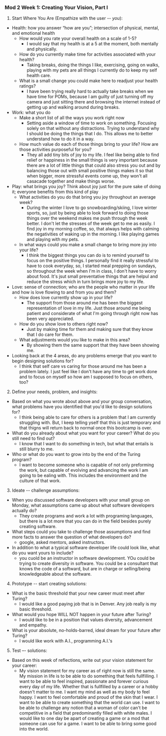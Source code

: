 ### Mod 2 Week 1: Creating Your Vision, Part I <a name="week-1"></a>
1. Start Where You Are (Empathize with the user -- *you*):
* Health: how you answer “how are you”; intersection of physical, mental, and emotional health
    * How would you rate your overall health on a scale of 1-5?
        * I would say that my health is at a 5 at the moment, both mentally and physically.
    * How do you currently make time for activities associated with your health?
        * Taking breaks, doing the things I like, exercising, going on walks, playing with my pets are all things I currently do to keep my self health care.
    * What is a small change you could make here to readjust your health ratings?
        * I have been trying really hard to actually take breaks when we have time for POMs, because I am guilty of just turning off my camera and just sitting there and browsing the internet instead of getting up and walking around during breaks.
* Work: what you do
    * Make a short list of all the ways you work right now
        * Setting aside a window of time to work on something. Focusing solely on that without any distractions. Trying to understand why I should be doing the things that I do. This allows me to better understand how to do it in a way.
    * How much value do each of those things bring to your life? How are those activities purposeful for you?
        * They all add tiny bits of joy to my life. I feel like being able to find relief or happiness in the small things is very important because there are a lot of little things that could also stress you out and by balancing those out with small positive things makes it so that when bigger, more stressful events come up, they won't all casacade together and make things worse.
* Play: what brings you joy? Think about joy just for the pure sake of doing it; everyone benefits from this kind of play
    * What activities do you do that bring you joy throughout an average week?
        * During the winter I love to go snowboarding/skiing, I love winter sports, so, just by being able to look forward to doing those things over the weekend makes me push through the week better. I don't let the stresses of the week get to me as easily. I find joy in my morning coffee, so, that always helps with calming the negativities of waking up in the morning. I like playing games and playing with my pets.
    * In what ways could you make a small change to bring more joy into your life?
        * I think the biggest things you can do is to remind yourself to focus on the positive things. I personally find it really stressful to have to cook everyday, so, I started meal prepping on sundays, so throughout the week when I'm in class, I don't have to worry about food. It's jsut small preventative things that are helpul and reduce the stress which in turn brings more joy to my life.
* Love: sense of connection; who are the people who matter in your life and how is love flowing to and from you and them?
    * How does love currently show up in your life?
        * The support from those around me has been the biggest representation of love in my life. Just those around me being patient and considerate of what I'm going through right now has been very appreciated.
    * How do you show love to others right now?
        * Just by making time for them and making sure that they know that I do care for them.
    * What adjustments would you like to make in this area?
        * By showing them the same support that they have been showing me.
* Looking back at the 4 areas, do any problems emerge that you want to begin designing solutions for?
    * I think that self care vs caring for those around me has been a problem lately. I just feel like I don't have any time to get work done and to focus on myself so how am I supposed to focus on others, too?

2. Define your needs, problem, and insights:
* Based on what you wrote about above and your group conversation, what problems have you identified that you'd like to design solutions for?
    * I think being able to care for others is a problem that I am currently struggling with. But, I keep telling yself that this is just temporary and that thigns will return back to normal once this bootcamp is over.
* What do you already about what you want for your career? What do you still need to find out?
    * I know that I want to do something in tech, but what that entails is still blurry to me.
* Who or what do you want to grow into by the end of the Turing program?
    * I want to become someone who is capable of not only preforming the work, but capable of evolving and advancing the work I am going to be ealing with. This includes the environment and the culture of that work.

3. Ideate -- challenge assumptions:
* When you discussed software developers with your small group on Monday, what assumptions came up about what software developers actually do?
    * They create programs and work a lot with programing languages, but there is a lot more that you can do in the field besides purely creating software.
* What steps could you take to challenge those assumptions and find more facts to answer the question of what developers do?
    * google, asked mentors, asked instructors.
* In addition to what a typical software developer life could look like, what do you want yours to include?
    * you cuold be an instructor in software development. YOu could be trying to create diversity in software. You could be a consultant that knows the code of a softward, but are in charge or selling/being knowledgeable about the software.

4. Prototype -- start creating solutions:
* What is the basic threshold that your new career must meet after Turing?
    * I would like a good paying job that is in Denver. Any job really is my basic threshold.
* What would you hope WILL NOT happen in your future after Turing?
    * I would like to be in a position that values diversity, advancement and empathy.
* What is your absolute, no-holds-barred, ideal dream for your future after Turing?
    * I would like work with A.I., programming A.I.'s

5. Test –- solutions:
* Based on this week of reflections, write out your vision statement for your career:
    * My vision statement for my career as of right now is still the same.  My mission in life is to be able to do something that feels fullfilling. I want to be able to feel inspired, passionate and forever curious every day of my life. Whether that is fullfilled by a career or a hobby doesn't matter to me. I want my mind as well as my body to feel happy. I want to feel comfortable and proud of the skin that I wear. I want to be able to create something that the world can use. I want to be able to challenge any notion that a woman of color can't be competitive in a field that predominantly filled with white males. I would like to one day be apart of creating a game or a mod that someone can use for a game. I want to be able to bring some good into the world.
